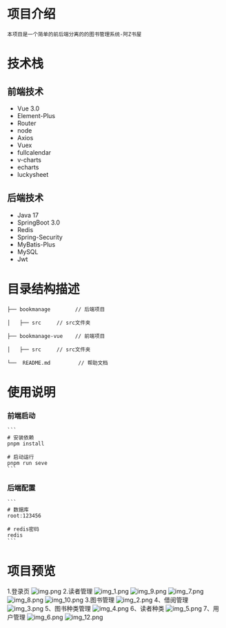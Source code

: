 # 项目介绍
    本项目是一个简单的前后端分离的的图书管理系统-阿Z书屋

# 技术栈

## 前端技术

- Vue 3.0
- Element-Plus
- Router
- node
- Axios
- Vuex
- fullcalendar
- v-charts
- echarts
- luckysheet

## 后端技术
- Java 17
- SpringBoot 3.0
- Redis
- Spring-Security
- MyBatis-Plus
- MySQL
- Jwt

# 目录结构描述
    ├── bookmanage        // 后端项目

    │   ├── src     // src文件夹

    ├── bookmanage-vue    // 前端项目

    │   ├── src     // src文件夹

    └──  README.md         // 帮助文档

# 使用说明
### 前端启动
    ```
    # 安装依赖
    pnpm install
    
    # 启动运行
    pnpm run seve
    ```
### 后端配置
    ```
    # 数据库
    root:123456
    
    # redis密码
    redis
    ```

# 项目预览
1.登录页
![img.png](bookmanage-vue/src/assets/readme_image/img.png)
2.读者管理
![img_1.png](bookmanage-vue/src/assets/readme_image/img_1.png)
![img_9.png](bookmanage-vue/src/assets/readme_image/img_9.png)
![img_7.png](bookmanage-vue/src/assets/readme_image/img_7.png)
![img_8.png](bookmanage-vue/src/assets/readme_image/img_8.png)
![img_10.png](bookmanage-vue/src/assets/readme_image/img_10.png)
3.图书管理
![img_2.png](bookmanage-vue/src/assets/readme_image/img_2.png)
4、借阅管理
![img_3.png](bookmanage-vue/src/assets/readme_image/img_3.png)
5、图书种类管理
![img_4.png](bookmanage-vue/src/assets/readme_image/img_4.png)
6、读者种类
![img_5.png](bookmanage-vue/src/assets/readme_image/img_5.png)
7、用户管理
![img_6.png](bookmanage-vue/src/assets/readme_image/img_6.png)
![img_12.png](bookmanage-vue/src/assets/readme_image/img_12.png)
 
 
